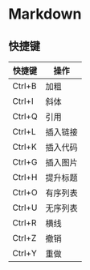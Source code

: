 # Markdown

## 快捷键

| 快捷键 | 操作     |
| ------ | -------- |
| Ctrl+B | 加粗     |
| Ctrl+I | 斜体     |
| Ctrl+Q | 引用     |
| Ctrl+L | 插入链接 |
| Ctrl+K | 插入代码 |
| Ctrl+G | 插入图片 |
| Ctrl+H | 提升标题 |
| Ctrl+O | 有序列表 |
| Ctrl+U | 无序列表 |
| Ctrl+R | 横线     |
| Ctrl+Z | 撤销     |
| Ctrl+Y | 重做     |

